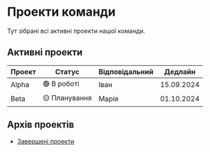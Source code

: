 # Проекти команди

Тут зібрані всі активні проекти нашої команди.

## Активні проекти

| Проект | Статус | Відповідальний | Дедлайн |
|--------|--------|----------------|---------|
| Alpha  | 🟢 В роботі | Іван | 15.09.2024 |
| Beta   | 🟡 Планування | Марія | 01.10.2024 |

## Архів проектів

- [Завершені проекти](archived/)
